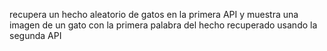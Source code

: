 recupera un hecho aleatorio de gatos en la primera API y muestra una imagen de un gato con la primera palabra del hecho recuperado usando la segunda API 